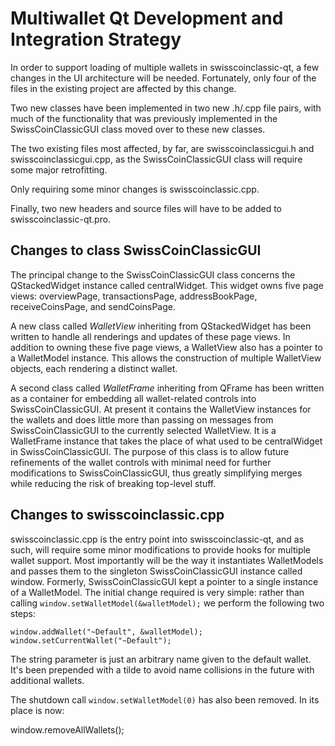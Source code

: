 Multiwallet Qt Development and Integration Strategy
===================================================

In order to support loading of multiple wallets in swisscoinclassic-qt, a few changes in the UI architecture will be needed.
Fortunately, only four of the files in the existing project are affected by this change.

Two new classes have been implemented in two new .h/.cpp file pairs, with much of the functionality that was previously
implemented in the SwissCoinClassicGUI class moved over to these new classes.

The two existing files most affected, by far, are swisscoinclassicgui.h and swisscoinclassicgui.cpp, as the SwissCoinClassicGUI class will require
some major retrofitting.

Only requiring some minor changes is swisscoinclassic.cpp.

Finally, two new headers and source files will have to be added to swisscoinclassic-qt.pro.

Changes to class SwissCoinClassicGUI
---------------------------
The principal change to the SwissCoinClassicGUI class concerns the QStackedWidget instance called centralWidget.
This widget owns five page views: overviewPage, transactionsPage, addressBookPage, receiveCoinsPage, and sendCoinsPage.

A new class called *WalletView* inheriting from QStackedWidget has been written to handle all renderings and updates of
these page views. In addition to owning these five page views, a WalletView also has a pointer to a WalletModel instance.
This allows the construction of multiple WalletView objects, each rendering a distinct wallet.

A second class called *WalletFrame* inheriting from QFrame has been written as a container for embedding all wallet-related
controls into SwissCoinClassicGUI. At present it contains the WalletView instances for the wallets and does little more than passing on messages
from SwissCoinClassicGUI to the currently selected WalletView. It is a WalletFrame instance
that takes the place of what used to be centralWidget in SwissCoinClassicGUI. The purpose of this class is to allow future
refinements of the wallet controls with minimal need for further modifications to SwissCoinClassicGUI, thus greatly simplifying
merges while reducing the risk of breaking top-level stuff.

Changes to swisscoinclassic.cpp
----------------------
swisscoinclassic.cpp is the entry point into swisscoinclassic-qt, and as such, will require some minor modifications to provide hooks for
multiple wallet support. Most importantly will be the way it instantiates WalletModels and passes them to the
singleton SwissCoinClassicGUI instance called window. Formerly, SwissCoinClassicGUI kept a pointer to a single instance of a WalletModel.
The initial change required is very simple: rather than calling `window.setWalletModel(&walletModel);` we perform the
following two steps:

	window.addWallet("~Default", &walletModel);
	window.setCurrentWallet("~Default");

The string parameter is just an arbitrary name given to the default wallet. It's been prepended with a tilde to avoid name collisions in the future with additional wallets.

The shutdown call `window.setWalletModel(0)` has also been removed. In its place is now:

window.removeAllWallets();

